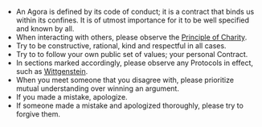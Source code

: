 - An Agora is defined by its code of conduct; it is a contract that binds us within its confines. It is of utmost importance for it to be well specified and known by all.
- When interacting with others, please observe the [Principle of Charity](https://en.wikipedia.org/wiki/Principle_of_charity).
- Try to be constructive, rational, kind and respectful in all cases.
- Try to to follow your own public set of values; your personal Contract.
- In sections marked accordingly, please observe any Protocols in effect, such as [Wittgenstein](https://anagora.org/wiki/Wittgenstein_Protocol).
- When you meet someone that you disagree with, please prioritize mutual understanding over winning an argument.
- If you made a mistake, apologize.
- If someone made a mistake and apologized thoroughly, please try to forgive them.
